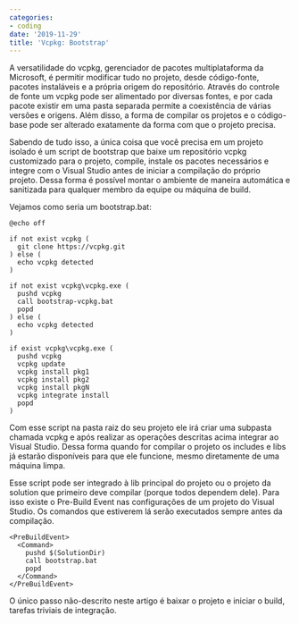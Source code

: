 ```yaml
---
categories:
- coding
date: '2019-11-29'
title: 'Vcpkg: Bootstrap'
---
```


A versatilidade do vcpkg, gerenciador de pacotes multiplataforma da Microsoft, é permitir modificar tudo no projeto, desde código-fonte, pacotes instaláveis e a própria origem do repositório. Através do controle de fonte um vcpkg pode ser alimentado por diversas fontes, e por cada pacote existir em uma pasta separada permite a coexistência de várias versões e origens. Além disso, a forma de compilar os projetos e o código-base pode ser alterado exatamente da forma com que o projeto precisa.

Sabendo de tudo isso, a única coisa que você precisa em um projeto isolado é um script de bootstrap que baixe um repositório vcpkg customizado para o projeto, compile, instale os pacotes necessários e integre com o Visual Studio antes de iniciar a compilação do próprio projeto. Dessa forma é possível montar o ambiente de maneira automática e sanitizada para qualquer membro da equipe ou máquina de build.

Vejamos como seria um bootstrap.bat:

    @echo off
    
    if not exist vcpkg (
      git clone https://vcpkg.git
    ) else (
      echo vcpkg detected
    )
    
    if not exist vcpkg\vcpkg.exe (
      pushd vcpkg
      call bootstrap-vcpkg.bat
      popd
    ) else (
      echo vcpkg detected
    )
    
    if exist vcpkg\vcpkg.exe (
      pushd vcpkg
      vcpkg update
      vcpkg install pkg1
      vcpkg install pkg2
      vcpkg install pkgN
      vcpkg integrate install
      popd
    )

Com esse script na pasta raiz do seu projeto ele irá criar uma subpasta chamada vcpkg e após realizar as operações descritas acima integrar ao Visual Studio. Dessa forma quando for compilar o projeto os includes e libs já estarão disponíveis para que ele funcione, mesmo diretamente de uma máquina limpa.

Esse script pode ser integrado à lib principal do projeto ou o projeto da solution que primeiro deve compilar (porque todos dependem dele). Para isso existe o Pre-Build Event nas configurações de um projeto do Visual Studio. Os comandos que estiverem lá serão executados sempre antes da compilação.

    <PreBuildEvent>
      <Command>
        pushd $(SolutionDir)
        call bootstrap.bat
        popd
      </Command>
    </PreBuildEvent>

O único passo não-descrito neste artigo é baixar o projeto e iniciar o build, tarefas triviais de integração.

